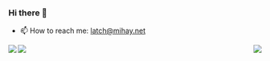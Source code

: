 ### Hi there 👋

- 📫 How to reach me: latch@mihay.net

<a href="https://github-readme-stats.vercel.app/api/top-langs/?username=latchmihay&layout=compact">
  <img align="left" src="https://github-readme-stats.vercel.app/api/top-langs/?username=latchmihay&layout=compact" />
</a>

<a href="https://github-readme-stats.vercel.app/api?username=latchmihay&show_icons=true&theme=react&count_private=true&hide=stars">
  <img align="right" src="https://github-readme-stats.vercel.app/api?username=latchmihay&show_icons=true&theme=react&count_private=true&hide=stars" />
</a>


![](https://komarev.com/ghpvc/?username=latchmihay&color=green)

<!--
**latchmihay/latchmihay** is a ✨ _special_ ✨ repository because its `README.md` (this file) appears on your GitHub profile.

Here are some ideas to get you started:

- 🔭 I’m currently working on ...
- 🌱 I’m currently learning ...
- 👯 I’m looking to collaborate on ...
- 🤔 I’m looking for help with ...
- 💬 Ask me about ...

- 😄 Pronouns: ...
- ⚡ Fun fact: ...
-->
